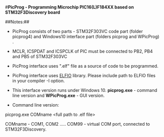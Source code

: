 #**PicProg - Programming Microchip PIC16(L)F184XX based on STM32F3Discovery board**##Notes:##- PicProg consists of two parts - STM32F303VC code part (folder picprog4) and Windows10 interface part (folders picprog and WPicProg) .- MCLR, ICSPDAT and ICSPCLK of PIC must be connected to PB2, PB4 and PB5 of STM32F303VC- PicProg interface uses ".elf" file as a source of code to be programmed.- PicProg interface uses [ELFIO](http://serge1.github.io/ELFIO) library. Please include path to ELFIO files in your compiler -I option.- This interface version runs under Windows 10. **picprog.exe** - command line version and **WPicProg.exe** - GUI version.- Command line version:picprog.exe  COMname  <full path to .elf file>COMname - COM1, COM2 ….. COM99 - virtual COM port, connected to STM32F3Discovery. 